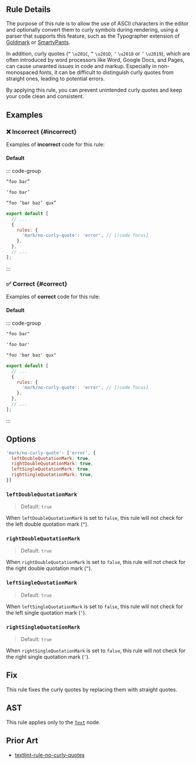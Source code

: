 <!-- markdownlint-disable-next-line no-inline-html first-line-h1 -->
<header v-html="$frontmatter.rule"></header>

## Rule Details

The purpose of this rule is to allow the use of ASCII characters in the editor and optionally convert them to curly symbols during rendering, using a parser that supports this feature, such as the Typographer extension of [Goldmark](https://github.com/yuin/goldmark) or [SmartyPants](https://daringfireball.net/projects/smartypants/).

In addition, curly quotes (`“` `\u201C`, `”` `\u201D`, `‘` `\u2018` or `’` `\u2019`), which are often introduced by word processors like Word, Google Docs, and Pages, can cause unwanted issues in code and markup. Especially in non-monospaced fonts, it can be difficult to distinguish curly quotes from straight ones, leading to potential errors.

By applying this rule, you can prevent unintended curly quotes and keep your code clean and consistent.

## Examples

### :x: Incorrect {#incorrect}

Examples of **incorrect** code for this rule:

#### Default

::: code-group

```md [incorrect.md] /“/ /”/ /‘/ /’/
“foo bar”

‘foo bar’

“foo ‘bar baz’ qux”
```

```js [eslint.config.mjs] {5}
export default [
  // ...
  {
    rules: {
      'mark/no-curly-quote': 'error', // [!code focus]
    },
  },
  // ...
];
```

:::

### :white_check_mark: Correct {#correct}

Examples of **correct** code for this rule:

#### Default

::: code-group

```md [correct.md]
"foo bar"

'foo bar'

"foo 'bar baz' qux"
```

```js [eslint.config.mjs] {5}
export default [
  // ...
  {
    rules: {
      'mark/no-curly-quote': 'error', // [!code focus]
    },
  },
  // ...
];
```

:::

## Options

```js
'mark/no-curly-quote': ['error', {
  leftDoubleQuotationMark: true,
  rightDoubleQuotationMark: true,
  leftSingleQuotationMark: true,
  rightSingleQuotationMark: true,
}]
```

### `leftDoubleQuotationMark`

> Default: `true`

When `leftDoubleQuotationMark` is set to `false`, this rule will not check for the left double quotation mark (`“`).

### `rightDoubleQuotationMark`

> Default: `true`

When `rightDoubleQuotationMark` is set to `false`, this rule will not check for the right double quotation mark (`”`).

### `leftSingleQuotationMark`

> Default: `true`

When `leftSingleQuotationMark` is set to `false`, this rule will not check for the left single quotation mark (`‘`).

### `rightSingleQuotationMark`

> Default: `true`

When `rightSingleQuotationMark` is set to `false`, this rule will not check for the right single quotation mark (`’`).

## Fix

This rule fixes the curly quotes by replacing them with straight quotes.

## AST

This rule applies only to the [`Text`](https://github.com/syntax-tree/mdast?tab=readme-ov-file#text) node.

## Prior Art

- [textlint-rule-no-curly-quotes](https://github.com/aborazmeh/textlint-rule-no-curly-quotes)
